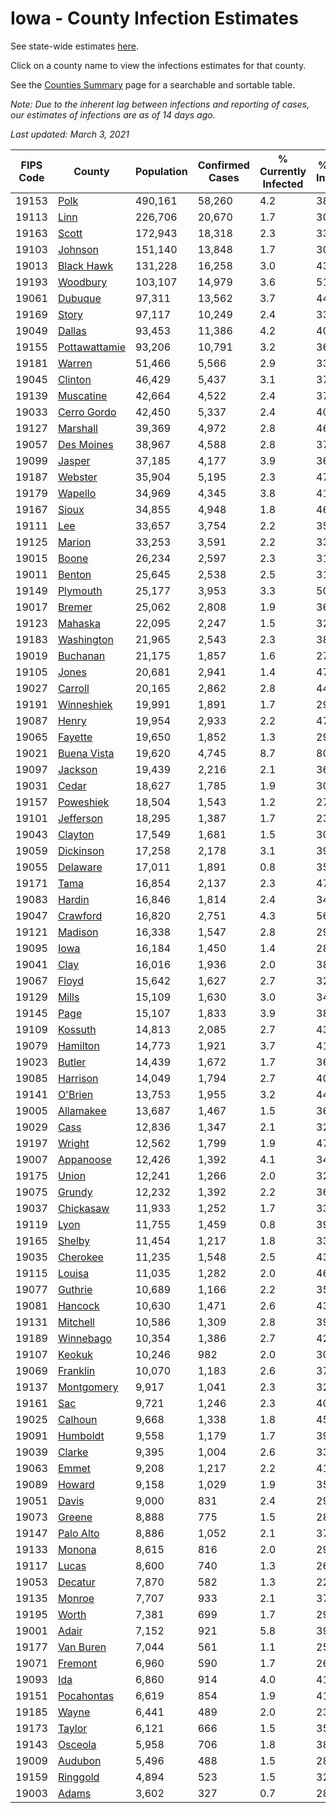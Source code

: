 # Iowa - County Infection Estimates

See state-wide estimates [here](/infections/us-ia).

Click on a county name to view the infections estimates for that county.

See the [Counties Summary](/infections/summary-counties) page for a searchable and sortable table.

*Note: Due to the inherent lag between infections and reporting of cases, our estimates of infections are as of 14 days ago.*

*Last updated: March 3, 2021*

|   FIPS Code |                         County |   Population |   Confirmed Cases |   % Currently Infected |   % Total Infected |
|-------------|--------------------------------|--------------|-------------------|------------------------|--------------------|
|       19153 |                   [Polk](polk) |      490,161 |            58,260 |                    4.2 |               38.6 |
|       19113 |                   [Linn](linn) |      226,706 |            20,670 |                    1.7 |               30.2 |
|       19163 |                 [Scott](scott) |      172,943 |            18,318 |                    2.3 |               33.8 |
|       19103 |             [Johnson](johnson) |      151,140 |            13,848 |                    1.7 |               30.7 |
|       19013 |       [Black Hawk](black-hawk) |      131,228 |            16,258 |                    3.0 |               43.2 |
|       19193 |           [Woodbury](woodbury) |      103,107 |            14,979 |                    3.6 |               51.8 |
|       19061 |             [Dubuque](dubuque) |       97,311 |            13,562 |                    3.7 |               44.4 |
|       19169 |                 [Story](story) |       97,117 |            10,249 |                    2.4 |               33.6 |
|       19049 |               [Dallas](dallas) |       93,453 |            11,386 |                    4.2 |               40.1 |
|       19155 | [Pottawattamie](pottawattamie) |       93,206 |            10,791 |                    3.2 |               36.5 |
|       19181 |               [Warren](warren) |       51,466 |             5,566 |                    2.9 |               33.7 |
|       19045 |             [Clinton](clinton) |       46,429 |             5,437 |                    3.1 |               37.1 |
|       19139 |         [Muscatine](muscatine) |       42,664 |             4,522 |                    2.4 |               37.2 |
|       19033 |     [Cerro Gordo](cerro-gordo) |       42,450 |             5,337 |                    2.4 |               40.1 |
|       19127 |           [Marshall](marshall) |       39,369 |             4,972 |                    2.8 |               46.7 |
|       19057 |       [Des Moines](des-moines) |       38,967 |             4,588 |                    2.8 |               37.1 |
|       19099 |               [Jasper](jasper) |       37,185 |             4,177 |                    3.9 |               36.3 |
|       19187 |             [Webster](webster) |       35,904 |             5,195 |                    2.3 |               47.4 |
|       19179 |             [Wapello](wapello) |       34,969 |             4,345 |                    3.8 |               41.1 |
|       19167 |                 [Sioux](sioux) |       34,855 |             4,948 |                    1.8 |               46.2 |
|       19111 |                     [Lee](lee) |       33,657 |             3,754 |                    2.2 |               35.0 |
|       19125 |               [Marion](marion) |       33,253 |             3,591 |                    2.2 |               33.9 |
|       19015 |                 [Boone](boone) |       26,234 |             2,597 |                    2.3 |               31.1 |
|       19011 |               [Benton](benton) |       25,645 |             2,538 |                    2.5 |               31.5 |
|       19149 |           [Plymouth](plymouth) |       25,177 |             3,953 |                    3.3 |               50.7 |
|       19017 |               [Bremer](bremer) |       25,062 |             2,808 |                    1.9 |               36.4 |
|       19123 |             [Mahaska](mahaska) |       22,095 |             2,247 |                    1.5 |               32.2 |
|       19183 |       [Washington](washington) |       21,965 |             2,543 |                    2.3 |               38.7 |
|       19019 |           [Buchanan](buchanan) |       21,175 |             1,857 |                    1.6 |               27.8 |
|       19105 |                 [Jones](jones) |       20,681 |             2,941 |                    1.4 |               47.0 |
|       19027 |             [Carroll](carroll) |       20,165 |             2,862 |                    2.8 |               44.9 |
|       19191 |       [Winneshiek](winneshiek) |       19,991 |             1,891 |                    1.7 |               29.5 |
|       19087 |                 [Henry](henry) |       19,954 |             2,933 |                    2.2 |               47.1 |
|       19065 |             [Fayette](fayette) |       19,650 |             1,852 |                    1.3 |               29.8 |
|       19021 |     [Buena Vista](buena-vista) |       19,620 |             4,745 |                    8.7 |               80.9 |
|       19097 |             [Jackson](jackson) |       19,439 |             2,216 |                    2.1 |               36.1 |
|       19031 |                 [Cedar](cedar) |       18,627 |             1,785 |                    1.9 |               30.6 |
|       19157 |         [Poweshiek](poweshiek) |       18,504 |             1,543 |                    1.2 |               27.7 |
|       19101 |         [Jefferson](jefferson) |       18,295 |             1,387 |                    1.7 |               23.7 |
|       19043 |             [Clayton](clayton) |       17,549 |             1,681 |                    1.5 |               30.8 |
|       19059 |         [Dickinson](dickinson) |       17,258 |             2,178 |                    3.1 |               39.9 |
|       19055 |           [Delaware](delaware) |       17,011 |             1,891 |                    0.8 |               35.6 |
|       19171 |                   [Tama](tama) |       16,854 |             2,137 |                    2.3 |               47.4 |
|       19083 |               [Hardin](hardin) |       16,846 |             1,814 |                    2.4 |               34.1 |
|       19047 |           [Crawford](crawford) |       16,820 |             2,751 |                    4.3 |               56.0 |
|       19121 |             [Madison](madison) |       16,338 |             1,547 |                    2.8 |               29.0 |
|       19095 |                   [Iowa](iowa) |       16,184 |             1,450 |                    1.4 |               28.6 |
|       19041 |                   [Clay](clay) |       16,016 |             1,936 |                    2.0 |               38.2 |
|       19067 |                 [Floyd](floyd) |       15,642 |             1,627 |                    2.7 |               32.9 |
|       19129 |                 [Mills](mills) |       15,109 |             1,630 |                    3.0 |               34.0 |
|       19145 |                   [Page](page) |       15,107 |             1,833 |                    3.9 |               38.1 |
|       19109 |             [Kossuth](kossuth) |       14,813 |             2,085 |                    2.7 |               43.4 |
|       19079 |           [Hamilton](hamilton) |       14,773 |             1,921 |                    3.7 |               41.3 |
|       19023 |               [Butler](butler) |       14,439 |             1,672 |                    1.7 |               36.7 |
|       19085 |           [Harrison](harrison) |       14,049 |             1,794 |                    2.7 |               40.0 |
|       19141 |             [O'Brien](o'brien) |       13,753 |             1,955 |                    3.2 |               44.8 |
|       19005 |         [Allamakee](allamakee) |       13,687 |             1,467 |                    1.5 |               36.2 |
|       19029 |                   [Cass](cass) |       12,836 |             1,347 |                    2.1 |               32.4 |
|       19197 |               [Wright](wright) |       12,562 |             1,799 |                    1.9 |               47.5 |
|       19007 |         [Appanoose](appanoose) |       12,426 |             1,392 |                    4.1 |               34.9 |
|       19175 |                 [Union](union) |       12,241 |             1,266 |                    2.0 |               32.6 |
|       19075 |               [Grundy](grundy) |       12,232 |             1,392 |                    2.2 |               36.2 |
|       19037 |         [Chickasaw](chickasaw) |       11,933 |             1,252 |                    1.7 |               33.4 |
|       19119 |                   [Lyon](lyon) |       11,755 |             1,459 |                    0.8 |               39.8 |
|       19165 |               [Shelby](shelby) |       11,454 |             1,217 |                    1.8 |               33.9 |
|       19035 |           [Cherokee](cherokee) |       11,235 |             1,548 |                    2.5 |               43.2 |
|       19115 |               [Louisa](louisa) |       11,035 |             1,282 |                    2.0 |               46.7 |
|       19077 |             [Guthrie](guthrie) |       10,689 |             1,166 |                    2.2 |               35.3 |
|       19081 |             [Hancock](hancock) |       10,630 |             1,471 |                    2.6 |               43.8 |
|       19131 |           [Mitchell](mitchell) |       10,586 |             1,309 |                    2.8 |               39.0 |
|       19189 |         [Winnebago](winnebago) |       10,354 |             1,386 |                    2.7 |               42.1 |
|       19107 |               [Keokuk](keokuk) |       10,246 |               982 |                    2.0 |               30.5 |
|       19069 |           [Franklin](franklin) |       10,070 |             1,183 |                    2.6 |               37.5 |
|       19137 |       [Montgomery](montgomery) |        9,917 |             1,041 |                    2.3 |               32.4 |
|       19161 |                     [Sac](sac) |        9,721 |             1,246 |                    2.3 |               40.7 |
|       19025 |             [Calhoun](calhoun) |        9,668 |             1,338 |                    1.8 |               45.1 |
|       19091 |           [Humboldt](humboldt) |        9,558 |             1,179 |                    1.7 |               39.8 |
|       19039 |               [Clarke](clarke) |        9,395 |             1,004 |                    2.6 |               33.5 |
|       19063 |                 [Emmet](emmet) |        9,208 |             1,217 |                    2.2 |               41.7 |
|       19089 |               [Howard](howard) |        9,158 |             1,029 |                    1.9 |               35.2 |
|       19051 |                 [Davis](davis) |        9,000 |               831 |                    2.4 |               29.0 |
|       19073 |               [Greene](greene) |        8,888 |               775 |                    1.5 |               28.0 |
|       19147 |         [Palo Alto](palo-alto) |        8,886 |             1,052 |                    2.1 |               37.0 |
|       19133 |               [Monona](monona) |        8,615 |               816 |                    2.0 |               29.7 |
|       19117 |                 [Lucas](lucas) |        8,600 |               740 |                    1.3 |               26.5 |
|       19053 |             [Decatur](decatur) |        7,870 |               582 |                    1.3 |               22.7 |
|       19135 |               [Monroe](monroe) |        7,707 |               933 |                    2.1 |               37.8 |
|       19195 |                 [Worth](worth) |        7,381 |               699 |                    1.7 |               29.4 |
|       19001 |                 [Adair](adair) |        7,152 |               921 |                    5.8 |               39.3 |
|       19177 |         [Van Buren](van-buren) |        7,044 |               561 |                    1.1 |               25.8 |
|       19071 |             [Fremont](fremont) |        6,960 |               590 |                    1.7 |               26.4 |
|       19093 |                     [Ida](ida) |        6,860 |               914 |                    4.0 |               41.3 |
|       19151 |       [Pocahontas](pocahontas) |        6,619 |               854 |                    1.9 |               41.6 |
|       19185 |                 [Wayne](wayne) |        6,441 |               489 |                    2.0 |               23.8 |
|       19173 |               [Taylor](taylor) |        6,121 |               666 |                    1.5 |               35.3 |
|       19143 |             [Osceola](osceola) |        5,958 |               706 |                    1.8 |               38.9 |
|       19009 |             [Audubon](audubon) |        5,496 |               488 |                    1.5 |               28.0 |
|       19159 |           [Ringgold](ringgold) |        4,894 |               523 |                    1.5 |               32.5 |
|       19003 |                 [Adams](adams) |        3,602 |               327 |                    0.7 |               28.4 |